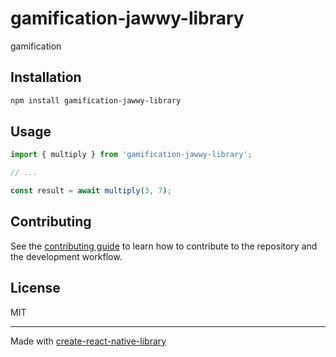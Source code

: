 # gamification-jawwy-library

gamification

## Installation

```sh
npm install gamification-jawwy-library
```

## Usage

```js
import { multiply } from 'gamification-jawwy-library';

// ...

const result = await multiply(3, 7);
```

## Contributing

See the [contributing guide](CONTRIBUTING.md) to learn how to contribute to the repository and the development workflow.

## License

MIT

---

Made with [create-react-native-library](https://github.com/callstack/react-native-builder-bob)
